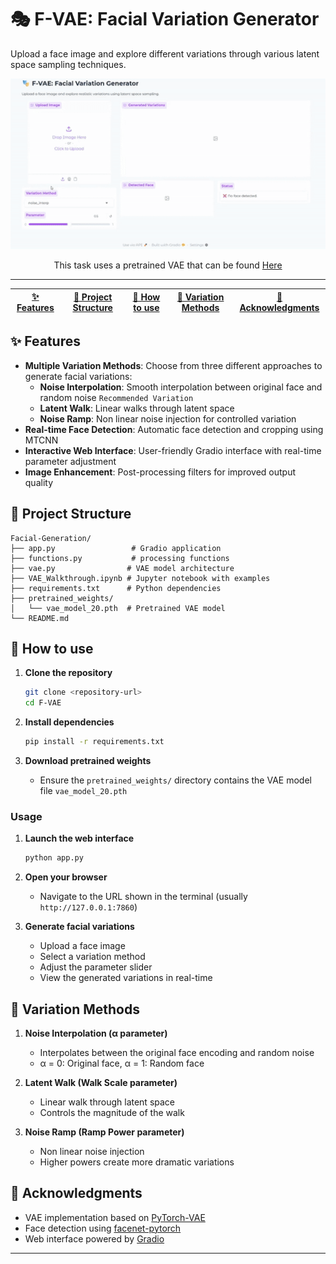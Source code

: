 # 🎭 F-VAE: Facial Variation Generator

Upload a face image and explore different variations through various latent space sampling techniques.


<p align="center">
   <img src="assets/demo.gif" alt="F-VAE Demo" width="600"/> 
</p>


<div align="center">This task uses a pretrained VAE that can be found 
<a href = "https://github.com/moshesipper/vae-torch-celeba?tab=readme-ov-file"> Here </a> </div>

---

<p align="center">

| [✨ Features](#-features) | [📁 Project Structure](#-project-structure) | [🚀 How to use](#-how-to-use) | [🔀 Variation Methods](#-variation-methods) | [🙏 Acknowledgments](#-acknowledgments) |
| ---- | ---- | ---- | ---- | ---- |


</p>


<div id = "features">

## ✨ Features

- **Multiple Variation Methods**: Choose from three different approaches to generate facial variations:
  - **Noise Interpolation**: Smooth interpolation between original face and random noise `Recommended Variation`
  - **Latent Walk**: Linear walks through latent space
  - **Noise Ramp**: Non linear noise injection for controlled variation
- **Real-time Face Detection**: Automatic face detection and cropping using MTCNN
- **Interactive Web Interface**: User-friendly Gradio interface with real-time parameter adjustment
- **Image Enhancement**: Post-processing filters for improved output quality

</div>



<div id = "-project-structure">

## 📁 Project Structure

```
Facial-Generation/
├── app.py                 # Gradio application
├── functions.py           # processing functions
├── vae.py                # VAE model architecture
├── VAE_Walkthrough.ipynb # Jupyter notebook with examples
├── requirements.txt      # Python dependencies
├── pretrained_weights/   
│   └── vae_model_20.pth  # Pretrained VAE model
└── README.md            
```
</div>

<div id = "-how-to-use">

## 🚀 How to use

1. **Clone the repository**
   ```bash
   git clone <repository-url>
   cd F-VAE
   ```

2. **Install dependencies**
   ```bash
   pip install -r requirements.txt
   ```

3. **Download pretrained weights**
   - Ensure the `pretrained_weights/` directory contains the VAE model file `vae_model_20.pth`

### Usage

1. **Launch the web interface**
   ```bash
   python app.py
   ```

2. **Open your browser**
   - Navigate to the URL shown in the terminal (usually `http://127.0.0.1:7860`)

3. **Generate facial variations**
   - Upload a face image
   - Select a variation method
   - Adjust the parameter slider
   - View the generated variations in real-time

</div>

<div id = "-variation-methods">

## 🔀 Variation Methods

1. **Noise Interpolation (α parameter)**
   - Interpolates between the original face encoding and random noise
   - α = 0: Original face, α = 1: Random face

2. **Latent Walk (Walk Scale parameter)**
   - Linear walk through latent space
   - Controls the magnitude of the walk

3. **Noise Ramp (Ramp Power parameter)**
   - Non linear noise injection
   - Higher powers create more dramatic variations

</div>

<div id = "-acknowledgments">

## 🙏 Acknowledgments

- VAE implementation based on [PyTorch-VAE](https://github.com/AntixK/PyTorch-VAE)
- Face detection using [facenet-pytorch](https://github.com/timesler/facenet-pytorch)
- Web interface powered by [Gradio](https://gradio.app/)

</div>

---

